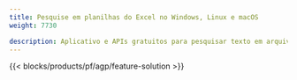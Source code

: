 ```yaml
---
title: Pesquise em planilhas do Excel no Windows, Linux e macOS 
weight: 7730

description: Aplicativo e APIs gratuitos para pesquisar texto em arquivos XLS, XLSX e ODS
---
```

{{< blocks/products/pf/agp/feature-solution >}} 

